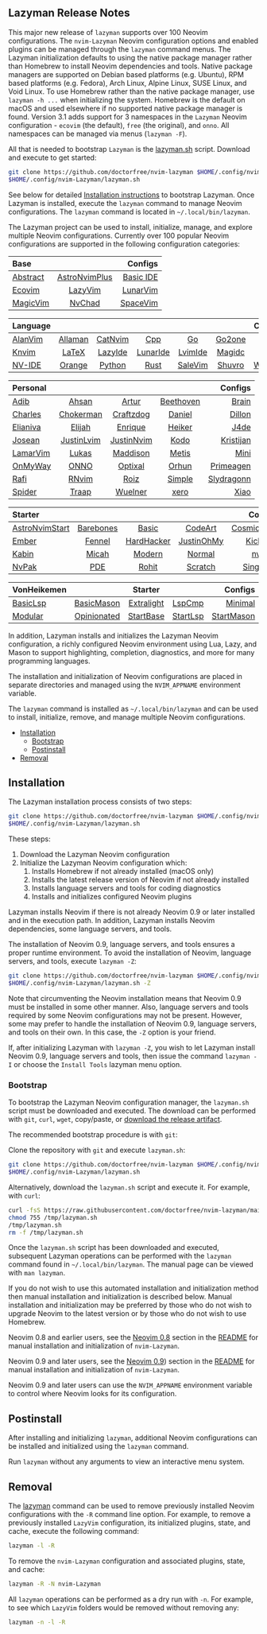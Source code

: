 ## Lazyman Release Notes

This major new release of `lazyman` supports over 100 Neovim configurations. The `nvim-Lazyman` Neovim configuration options and enabled plugins can be managed through the `lazyman` command menus. The Lazyman initialization defaults to using the native package manager rather than Homebrew to install Neovim dependencies and tools. Native package managers are supported on Debian based platforms (e.g. Ubuntu), RPM based platforms (e.g. Fedora), Arch Linux, Alpine Linux, SUSE Linux, and Void Linux. To use Homebrew rather than the native package manager, use `lazyman -h ...` when initializing the system. Homebrew is the default on macOS and used elsewhere if no supported native package manager is found.
Version 3.1 adds support for 3 namespaces in the `Lazyman` Neovim configuration - `ecovim` (the default), `free` (the original), and `onno`. All namespaces can be managed via menus (`lazyman -F`).

All that is needed to bootstrap `Lazyman` is the [lazyman.sh](https://github.com/doctorfree/nvim-lazyman/releases/download/v3.1.1r3/lazyman.sh) script. Download and execute to get started:

```bash
git clone https://github.com/doctorfree/nvim-lazyman $HOME/.config/nvim-Lazyman
$HOME/.config/nvim-Lazyman/lazyman.sh
```

See below for detailed [Installation instructions](#installation) to bootstrap Lazyman. Once Lazyman is installed, execute the `lazyman` command to manage Neovim configurations. The `lazyman` command is located in `~/.local/bin/lazyman`.

The Lazyman project can be used to install, initialize, manage, and explore multiple Neovim configurations. Currently over 100 popular Neovim configurations are supported in the following configuration categories:

<!-- prettier-ignore -->
| **Base** |        | **Configs** |
| :------- | :----: | ----------: |
| [Abstract](https://lazyman.dev/info/Abstract.html) | [AstroNvimPlus](https://lazyman.dev/info/AstroNvimPlus.html) | [Basic IDE](https://lazyman.dev/info/BasicIde.html) |
| [Ecovim](https://lazyman.dev/info/Ecovim.html) | [LazyVim](https://lazyman.dev/info/LazyVim.html) | [LunarVim](https://lazyman.dev/info/LunarVim.html) |
| [MagicVim](https://lazyman.dev/info/MagicVim.html) | [NvChad](https://lazyman.dev/info/NvChad.html) | [SpaceVim](https://lazyman.dev/info/SpaceVim.html) |

<!-- prettier-ignore -->
| **Language** |        |        |        |        |        | **Configs** |
| :----------- | :----: | :----: | :----: | :----: | :----: | ----------: |
| [AlanVim](https://lazyman.dev/info/AlanVim.html) | [Allaman](https://lazyman.dev/info/Allaman.html) | [CatNvim](https://lazyman.dev/info/CatNvim.html) | [Cpp](https://lazyman.dev/info/Cpp.html) | [Go](https://lazyman.dev/info/Go.html) | [Go2one](https://lazyman.dev/info/Go2one.html) | [Insis](https://lazyman.dev/info/Insis.html) |
| [Knvim](https://lazyman.dev/info/Knvim.html) | [LaTeX](https://lazyman.dev/info/LaTeX.html) | [LazyIde](https://lazyman.dev/info/LazyIde.html) | [LunarIde](https://lazyman.dev/info/LunarIde.html) | [LvimIde](https://lazyman.dev/info/LvimIde.html) | [Magidc](https://lazyman.dev/info/Magidc.html) | [Nv](https://lazyman.dev/info/Nv.html) |
| [NV-IDE](https://lazyman.dev/info/NV-IDE.html) | [Orange](https://lazyman.dev/info/Orange.html) | [Python](https://lazyman.dev/info/Python.html) | [Rust](https://lazyman.dev/info/Rust.html) | [SaleVim](https://lazyman.dev/info/SaleVim.html) | [Shuvro](https://lazyman.dev/info/Shuvro.html) | [Webdev](https://lazyman.dev/info/Webdev.html) |

<!-- prettier-ignore -->
| **Personal** |        |        |        | **Configs** |
| :----------- | :----: | :----: | :----: | ----------: |
| [Adib](https://lazyman.dev/info/Adib.html) | [Ahsan](https://lazyman.dev/info/Ahsan.html) | [Artur](https://lazyman.dev/info/Artur.html) | [Beethoven](https://lazyman.dev/info/Beethoven.html) | [Brain](https://lazyman.dev/info/Brain.html) |
| [Charles](https://lazyman.dev/info/Charles.html) | [Chokerman](https://lazyman.dev/info/Chokerman.html) | [Craftzdog](https://lazyman.dev/info/Craftzdog.html) | [Daniel](https://lazyman.dev/info/Daniel.html) | [Dillon](https://lazyman.dev/info/Dillon.html) |
| [Elianiva](https://lazyman.dev/info/Elianiva.html) | [Elijah](https://lazyman.dev/info/Elijah.html) | [Enrique](https://lazyman.dev/info/Enrique.html) | [Heiker](https://lazyman.dev/info/Heiker.html) | [J4de](https://lazyman.dev/info/J4de.html) |
| [Josean](https://lazyman.dev/info/Josean.html) | [JustinLvim](https://lazyman.dev/info/JustinLvim.html) | [JustinNvim](https://lazyman.dev/info/JustinNvim.html) | [Kodo](https://lazyman.dev/info/Kodo.html) | [Kristijan](https://lazyman.dev/info/Kristijan.html) |
| [LamarVim](https://lazyman.dev/info/LamarVim.html) | [Lukas](https://lazyman.dev/info/Lukas.html) | [Maddison](https://lazyman.dev/info/Maddison.html) | [Metis](https://lazyman.dev/info/Metis.html) | [Mini](https://lazyman.dev/info/Mini.html) |
| [OnMyWay](https://lazyman.dev/info/OnMyWay.html) | [ONNO](https://lazyman.dev/info/ONNO.html) | [Optixal](https://lazyman.dev/info/Optixal.html) | [Orhun](https://lazyman.dev/info/Orhun.html) | [Primeagen](https://lazyman.dev/info/Primeagen.html) |
| [Rafi](https://lazyman.dev/info/Rafi.html) | [RNvim](https://lazyman.dev/info/RNvim.html) | [Roiz](https://lazyman.dev/info/Roiz.html) | [Simple](https://lazyman.dev/info/Simple.html) | [Slydragonn](https://lazyman.dev/info/Slydragonn.html) |
| [Spider](https://lazyman.dev/info/Spider.html) | [Traap](https://lazyman.dev/info/Traap.html) | [Wuelner](https://lazyman.dev/info/Wuelner.html) | [xero](https://lazyman.dev/info/xero.html) | [Xiao](https://lazyman.dev/info/Xiao.html) |

<!-- prettier-ignore -->
| **Starter** |        |        |        | **Configs** |
| :---------- | :----: | :----: | :----: | ----------: |
| [AstroNvimStart](https://lazyman.dev/info/AstroNvimStart.html) | [Barebones](https://lazyman.dev/info/Barebones.html) | [Basic](https://lazyman.dev/info/Basic.html) | [CodeArt](https://lazyman.dev/info/CodeArt.html) | [CosmicNvim](https://lazyman.dev/info/Cosmic.html) |
| [Ember](https://lazyman.dev/info/Ember.html) | [Fennel](https://lazyman.dev/info/Fennel.html) | [HardHacker](https://lazyman.dev/info/HardHacker.html) | [JustinOhMy](https://lazyman.dev/info/JustinOhMy.html) | [Kickstart](https://lazyman.dev/info/Kickstart.html) |
| [Kabin](https://lazyman.dev/info/Kabin.html) | [Micah](https://lazyman.dev/info/Micah.html) | [Modern](https://lazyman.dev/info/Modern.html) | [Normal](https://lazyman.dev/info/Normal.html) | [nvim2k](https://lazyman.dev/info/2k.html) |
| [NvPak](https://lazyman.dev/info/NvPak.html) | [PDE](https://lazyman.dev/info/pde.html) | [Rohit](https://lazyman.dev/info/Rohit.html) | [Scratch](https://lazyman.dev/info/Scratch.html) | [SingleFile](https://lazyman.dev/info/SingleFile.html) |

<!-- prettier-ignore -->
| **VonHeikemen** |        | **Starter** |        | **Configs** |
| :-------------- | :----: | :---------: | :----: | ----------: |
| [BasicLsp](https://lazyman.dev/info/BasicLsp.html) | [BasicMason](https://lazyman.dev/info/BasicMason.html) | [Extralight](https://lazyman.dev/info/Extralight.html) | [LspCmp](https://lazyman.dev/info/LspCmp.html) | [Minimal](https://lazyman.dev/info/Minimal.html) |
| [Modular](https://lazyman.dev/info/Modular.html) | [Opinionated](https://lazyman.dev/info/Opinion.html) | [StartBase](https://lazyman.dev/info/StartBase.html) | [StartLsp](https://lazyman.dev/info/StartLsp.html) | [StartMason](https://lazyman.dev/info/StartMason.html) |

In addition, Lazyman installs and initializes the Lazyman Neovim configuration, a richly configured Neovim environment using Lua, Lazy, and Mason to support highlighting, completion, diagnostics, and more for many programming languages.

The installation and initialization of Neovim configurations are placed in separate directories and managed using the `NVIM_APPNAME` environment variable.

The `lazyman` command is installed as `~/.local/bin/lazyman` and can be used to install, initialize, remove, and manage multiple Neovim configurations.

- [Installation](#installation)
  - [Bootstrap](#bootstrap)
  - [Postinstall](#postinstall)
- [Removal](#removal)

## Installation

The Lazyman installation process consists of two steps:

```bash
git clone https://github.com/doctorfree/nvim-lazyman $HOME/.config/nvim-Lazyman
$HOME/.config/nvim-Lazyman/lazyman.sh
```

These steps:

1. Download the Lazyman Neovim configuration
1. Initialize the Lazyman Neovim configuration which:
   1. Installs Homebrew if not already installed (macOS only)
   1. Installs the latest release version of Neovim if not already installed
   1. Installs language servers and tools for coding diagnostics
   1. Installs and initializes configured Neovim plugins

Lazyman installs Neovim if there is not already Neovim 0.9 or later installed and in the execution path. In addition, Lazyman installs Neovim dependencies, some language servers, and tools.

The installation of Neovim 0.9, language servers, and tools ensures a proper runtime environment. To avoid the installation of Neovim, language servers, and tools, execute `lazyman -Z`:

```bash
git clone https://github.com/doctorfree/nvim-lazyman $HOME/.config/nvim-Lazyman
$HOME/.config/nvim-Lazyman/lazyman.sh -Z
```

Note that circumventing the Neovim installation means that Neovim 0.9 must be installed in some other manner. Also, language servers and tools required by some Neovim configurations may not be present. However, some may prefer to handle the installation of Neovim 0.9, language servers, and tools on their own. In this case, the `-Z` option is your friend.

If, after initializing Lazyman with `lazyman -Z`, you wish to let Lazyman install Neovim 0.9, language servers and tools, then issue the command `lazyman -I` or choose the `Install Tools` lazyman menu option.

### Bootstrap

To bootstrap the Lazyman Neovim configuration manager, the `lazyman.sh` script must be downloaded and executed. The download can be performed with `git`, `curl`, `wget`, copy/paste, or [download the release artifact](https://github.com/doctorfree/nvim-lazyman/releases/download/v3.1.1r3/lazyman.sh).

The recommended bootstrap procedure is with `git`:

Clone the repository with `git` and execute `lazyman.sh`:

```bash
git clone https://github.com/doctorfree/nvim-lazyman $HOME/.config/nvim-Lazyman
$HOME/.config/nvim-Lazyman/lazyman.sh
```

Alternatively, download the `lazyman.sh` script and execute it. For example, with `curl`:

```bash
curl -fsS https://raw.githubusercontent.com/doctorfree/nvim-lazyman/main/lazyman.sh > /tmp/lazyman.sh
chmod 755 /tmp/lazyman.sh
/tmp/lazyman.sh
rm -f /tmp/lazyman.sh
```

Once the `lazyman.sh` script has been downloaded and executed, subsequent Lazyman operations can be performed with the `lazyman` command found in `~/.local/bin/lazyman`. The manual page can be viewed with `man lazyman`.

If you do not wish to use this automated installation and initialization method then manual installation and initialization is described below. Manual installation and initialization may be preferred by those who do not wish to upgrade Neovim to the latest version or by those who do not wish to use Homebrew.

Neovim 0.8 and earlier users, see the [Neovim 0.8](https://github.com/doctorfree/nvim-lazyman#neovim-08-and-earlier) section in the [README](https://github.com/doctorfree/nvim-lazyman#readme) for manual installation and initialization of `nvim-Lazyman`.

Neovim 0.9 and later users, see the [Neovim 0.9](https://github.com/doctorfree/nvim-lazyman#neovim-09-and-later)) section in the [README](https://github.com/doctorfree/nvim-lazyman#readme) for manual installation and initialization of `nvim-Lazyman`.

Neovim 0.9 and later users can use the `NVIM_APPNAME` environment variable to control where Neovim looks for its configuration.

## Postinstall

After installing and initializing `lazyman`, additional Neovim configurations can be installed and initialized using the `lazyman` command.

Run `lazyman` without any arguments to view an interactive menu system.

## Removal

The [lazyman](lazyman.sh) command can be used to remove previously installed Neovim configurations with the `-R` command line option. For example, to remove a previously installed `LazyVim` configuration, its initialized plugins, state, and cache, execute the following command:

```bash
lazyman -l -R
```

To remove the `nvim-Lazyman` configuration and associated plugins, state, and cache:

```bash
lazyman -R -N nvim-Lazyman
```

All `lazyman` operations can be performed as a dry run with `-n`. For example, to see which `LazyVim` folders would be removed without removing any:

```bash
lazyman -n -l -R
```
